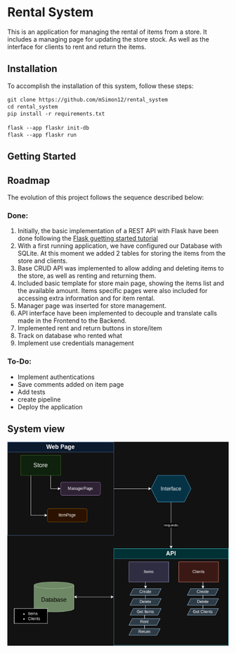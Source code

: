# Rental System

This is an application for managing the rental of items from a store. It includes a managing page for updating the store stock. As well as the interface for clients to rent and return the items.

## Installation 

To accomplish the installation of this system, follow these steps:

```
git clone https://github.com/mSimon12/rental_system
cd rental_system
pip install -r requirements.txt

flask --app flaskr init-db
flask --app flaskr run
```

## Getting Started

## Roadmap

The evolution of this project follows the sequence described below:

### Done: 

1. Initially, the basic implementation of a REST API with Flask have been done following the [Flask guetting started tutorial](https://flask.palletsprojects.com/en/3.0.x/tutorial/)
2. With a first running application, we have configured our Database with SQLite. At this moment we added 2 tables for storing the items from the store and clients.
3. Base CRUD API was implemented to allow adding and deleting items to the store, as well as renting and returning them.
4. Included basic template for store main page, showing the items list and the available amount. Items specific pages were also included for accessing extra information and for item rental.
5. Manager page was inserted for store management.
6. API interface have been implemented to decouple and translate calls made in the Frontend to the Backend.
7. Implemented rent and return buttons in store/item
8. Track on database who rented what
9. Implement use credentials management


### To-Do: 
* Implement authentications
* Save comments added on item page
* Add tests
* create pipeline
* Deploy the application

## System view

![Representation of the system components](images/architecture.png)